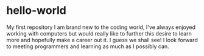 # hello-world
My first repository
I am brand new to the coding world, I've always enjoyed working with computers but would really like to further this desire to learn more and hopefully make a career out it. I guess we shall see! I look forward to meeting programmers and learning as much as I possibly can.
